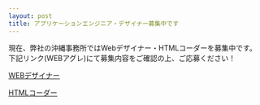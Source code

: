 ```yaml
---
layout: post
title: アプリケーションエンジニア・デザイナー募集中です
---
```


現在、弊社の沖縄事務所ではWebデザイナー・HTMLコーダーを募集中です。  
下記リンク(WEBアグレ)にて募集内容をご確認の上、ご応募ください！  
  
[WEBデザイナー](https://webagre.com/view.php?gen_id=3006511&gen_bid=2)  
  
[HTMLコーダー](https://webagre.com/view.php?gen_id=3009603&gen_bid=3)  

